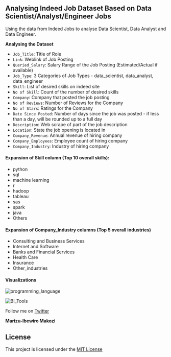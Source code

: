 ## Analysing Indeed Job Dataset Based on Data Scientist/Analyst/Engineer Jobs

Using the data from Indeed Jobs to analyse Data Scientist, Data Analyst and Data Engineer.

**Analysing the Dataset**

 - `Job_Title`:		 Title of Role
 - `Link`:			Weblink of Job Posting
 - `Queried_Salary`:		Salary Range of the Job Posting (Estimated/Actual if available)
 - `Job_Type`:		3 Categories of Job Types - data_scientist, data_analyst, data_engineer
 - `Skill`:			List of desired skills on indeed site
 - `No of Skill`:		Count of the number of desired skills
 - `Company`:		Company that posted the job posting
 - `No of Reviews`:		Number of Reviews for the Company
 - `No of Stars`:		Ratings for the Company
 - `Date Since Posted`:	Number of days since the job was posted - if less than a day, will be rounded up to a full day
 - `Description`:		Web scrape of part of the job description
 - `Location`:		State the job opening is located in
 - `Company_Revenue`:	Annual revenue of hiring company
 - `Company_Employees`:	Employee count of hiring company
 - `Company_Industry`:	Industry of hiring company




#### Expansion of Skill column (Top 10 overall skills):
- python
- sql
- machine learning
- r
- hadoop
- tableau
- sas
- spark
- java
- Others

#### Expansion of Company_Industry columns (Top 5 overall industries)
- Consulting and Business Services
- Internet and Software
- Banks and Financial Services
- Health Care
- Insurance
- Other_industries


#### Visualizations


![programming_language](https://user-images.githubusercontent.com/18138100/80250365-96eda200-866b-11ea-874d-e3b277d830ac.PNG)




![BI_Tools](https://user-images.githubusercontent.com/18138100/80250394-ab319f00-866b-11ea-8996-d67433457fff.PNG)



Follow me on [Twitter](https://twitter.com/marizu_makozi)

**Marizu-Ibewiro Makozi**
  


 ## License

This project is licensed under the  [MIT License](https://github.com/makozi/Indeed-Dataset/blob/master/LICENSE)
